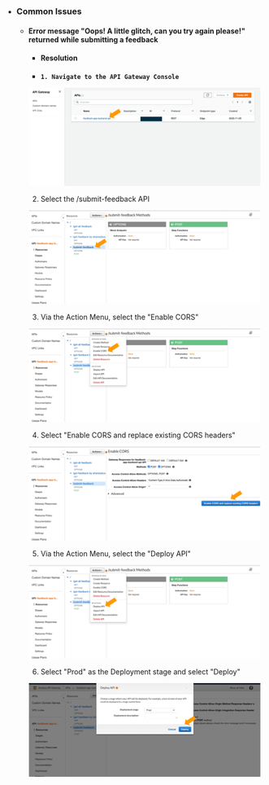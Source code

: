 - ### Common Issues

  - #### Error message "Oops! A little glitch, can you try again please!" returned while submitting a feedback

    - #### Resolution

    - **`1. Navigate to the API Gateway Console`**
    <p align="center">
      <img src="images/cors_001.png" alt="API"/>
    </p>

    2. Select the /submit-feedback API
    <p align="center">
      <img src="images/cors_002.png" alt="API"/>
    </p>

    3. Via the Action Menu, select the "Enable CORS"
    <p align="center">
      <img src="images/cors_003.png" alt="API"/>
    </p>

    4. Select "Enable CORS and replace existing CORS headers"
    <p align="center">
      <img src="images/cors_004.png" alt="API"/>
    </p>

    5. Via the Action Menu, select the "Deploy API"
    <p align="center">
      <img src="images/cors_005.png" alt="API"/>
    </p>

    6. Select "Prod" as the Deployment stage and select "Deploy"
    <p align="center">
      <img src="images/cors_006.png" alt="API"/>
    </p>
